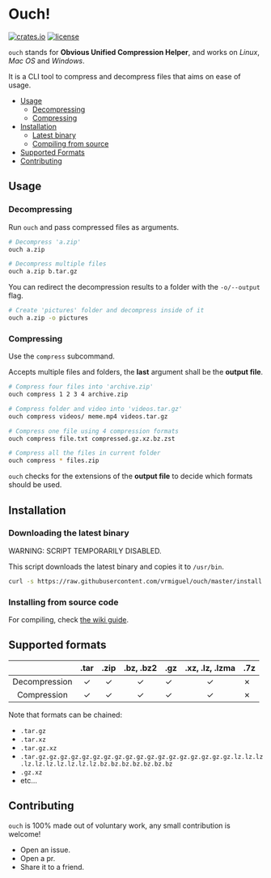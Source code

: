 # Ouch!

[![crates.io](https://img.shields.io/crates/v/ouch.svg?style=for-the-badge&logo=rust)](https://crates.io/crates/ouch) [![license](https://img.shields.io/badge/license-MIT-blue.svg?style=for-the-badge&logo=Open-Source-Initiative&logoColor=ffffff)](https://github.com/ouch-org/ouch/blob/main/LICENSE)

<!-- ![ouch_image](https://encrypted-tbn0.gstatic.com/images?q=tbn:ANd9GcR5ilNDTFZZ-Vy_ctm2YyAe8Yk0UT7lB2hIhg&usqp=CAU)  -->

`ouch` stands for **Obvious Unified Compression Helper**, and works on _Linux_, _Mac OS_ and _Windows_.

It is a CLI tool to compress and decompress files that aims on ease of usage.

<!-- TODO -->
<!--     - [Listing files](#Listing-the-elements-of-an-archive) -->

- [Usage](#usage)
    - [Decompressing](#decompressing)
    - [Compressing](#compressing)
- [Installation](#installation)
    - [Latest binary](#downloading-the-latest-binary)
    - [Compiling from source](#installing-from-source-code)
- [Supported Formats](#supported-formats)
- [Contributing](#contributing)

## Usage

### Decompressing

Run `ouch` and pass compressed files as arguments.

```sh
# Decompress 'a.zip'
ouch a.zip

# Decompress multiple files
ouch a.zip b.tar.gz
```

You can redirect the decompression results to a folder with the `-o/--output` flag.

```sh
# Create 'pictures' folder and decompress inside of it
ouch a.zip -o pictures
```

### Compressing

Use the `compress` subcommand.

Accepts multiple files and folders, the **last** argument shall be the **output file**.

```sh
# Compress four files into 'archive.zip'
ouch compress 1 2 3 4 archive.zip

# Compress folder and video into 'videos.tar.gz'
ouch compress videos/ meme.mp4 videos.tar.gz

# Compress one file using 4 compression formats
ouch compress file.txt compressed.gz.xz.bz.zst

# Compress all the files in current folder
ouch compress * files.zip
```

`ouch` checks for the extensions of the **output file** to decide which formats should be used.

<!-- ### Listing the elements of an archive

* **Upcoming feature**

```
# Shows the files and folders contained in videos.tar.xz
ouch list videos.tar.xz
``` -->

## Installation

### Downloading the latest binary

WARNING: SCRIPT TEMPORARILY DISABLED.

This script downloads the latest binary and copies it to `/usr/bin`.

```sh
curl -s https://raw.githubusercontent.com/vrmiguel/ouch/master/install.sh | sh
```

### Installing from source code

For compiling, check [the wiki guide](https://github.com/ouch-org/ouch/wiki/Compiling-and-installing-from-source-code).


## Supported formats

|               | .tar | .zip | .bz, .bz2 | .gz | .xz, .lz, .lzma | .7z |
|:-------------:|:----:|:----:|:---------:| --- |:---------------:| --- |
| Decompression | ✓   | ✓   | ✓         | ✓  |   ✓            | ✗  |
|  Compression  | ✓   | ✓   | ✓         | ✓  |   ✓            | ✗  |

Note that formats can be chained:
- `.tar.gz`
- `.tar.xz`
- `.tar.gz.xz`
- `.tar.gz.gz.gz.gz.gz.gz.gz.gz.gz.gz.gz.gz.gz.gz.gz.gz.gz.gz.lz.lz.lz.lz.lz.lz.lz.lz.lz.lz.bz.bz.bz.bz.bz.bz.bz`
- `.gz.xz`
- etc...

## Contributing

`ouch` is 100% made out of voluntary work, any small contribution is welcome!

- Open an issue.
- Open a pr.
- Share it to a friend.
